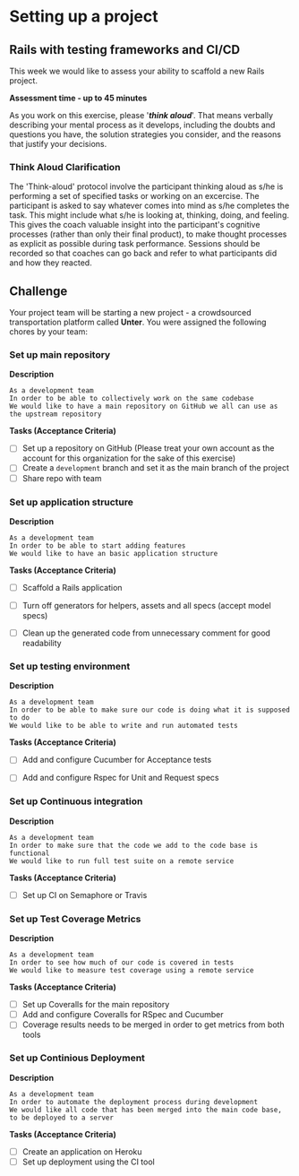 # Setting up a project
## Rails with testing frameworks and CI/CD

This week we would like to assess your ability to scaffold a new Rails project. 

**Assessment time - up to 45 minutes**

As you work on this exercise, please '_**think aloud**_'. That means verbally describing your mental process as it develops, including the doubts and questions you have, the solution strategies you consider, and the reasons that justify your decisions.

### Think Aloud Clarification

The 'Think-aloud' protocol involve the participant thinking aloud as s/he is performing a set of specified tasks or working on an excercise. The participant is asked to say whatever comes into mind as s/he completes the task. This might include what s/he is looking at, thinking, doing, and feeling. This gives the coach valuable insight into the participant's cognitive processes (rather than only their final product), to make thought processes as explicit as possible during task performance. Sessions should be recorded so that coaches can go back and refer to what participants did and how they reacted.


## Challenge

Your project team will be starting a new project - a crowdsourced transportation platform called **Unter**. You were assigned the following chores by your team:

### Set up main repository
**Description**


```gherkin
As a development team
In order to be able to collectively work on the same codebase
We would like to have a main repository on GitHub we all can use as the upstream repository
```

**Tasks (Acceptance Criteria)**

- [ ] Set up a repository on GitHub (Please treat your own account as the account for this organization for the sake of this exercise)
- [ ] Create a `development` branch and set it as the main branch of the project
- [ ] Share repo with team

### Set up application structure

**Description**

```gherkin
As a development team
In order to be able to start adding features
We would like to have an basic application structure 
```

**Tasks (Acceptance Criteria)**

- [ ] Scaffold a Rails application
- [ ] Turn off generators for helpers, assets and all specs (accept model specs)
- [ ] Clean up the generated code from unnecessary comment for good readability


### Set up testing environment

**Description**

```gherkin
As a development team
In order to be able to make sure our code is doing what it is supposed to do
We would like to be able to write and run automated tests
```

**Tasks (Acceptance Criteria)**

- [ ] Add and configure Cucumber for Acceptance tests
- [ ] Add and configure Rspec for Unit and Request specs


### Set up Continuous integration

**Description**

```gherkin
As a development team
In order to make sure that the code we add to the code base is functional
We would like to run full test suite on a remote service
```

**Tasks (Acceptance Criteria)**

- [ ] Set up CI on Semaphore or Travis

### Set up Test Coverage Metrics
**Description**

```gherkin
As a development team
In order to see how much of our code is covered in tests
We would like to measure test coverage using a remote service 
```

**Tasks (Acceptance Criteria)**

- [ ] Set up Coveralls for the main repository
- [ ] Add and configure Coveralls for RSpec and Cucumber
- [ ] Coverage results needs to be merged in order to get metrics from both tools

### Set up Continious Deployment
**Description**

```gherkin
As a development team
In order to automate the deployment process during development
We would like all code that has been merged into the main code base, to be deployed to a server
```

**Tasks (Acceptance Criteria)**

- [ ] Create an application on Heroku
- [ ] Set up deployment using the CI tool
